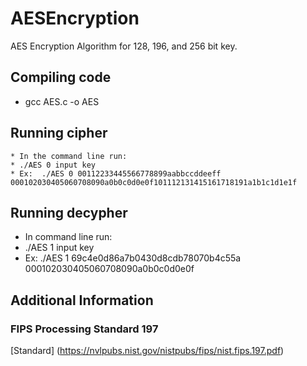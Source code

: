# AESEncryption
AES Encryption Algorithm for 128, 196, and 256 bit key.

## Compiling code
   * gcc AES.c -o AES

## Running cipher
    * In the command line run:
    * ./AES 0 input key
    * Ex:  ./AES 0 00112233445566778899aabbccddeeff 000102030405060708090a0b0c0d0e0f101112131415161718191a1b1c1d1e1f

## Running decypher
   * In command line run:
   * ./AES 1 input key
   * Ex: ./AES 1 69c4e0d86a7b0430d8cdb78070b4c55a 000102030405060708090a0b0c0d0e0f

## Additional Information 
### FIPS Processing Standard 197
[Standard] (https://nvlpubs.nist.gov/nistpubs/fips/nist.fips.197.pdf)

